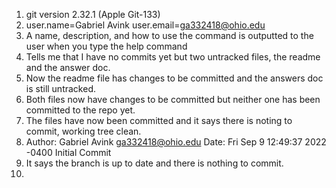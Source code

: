 1. git version 2.32.1 (Apple Git-133)
2. user.name=Gabriel Avink user.email=ga332418@ohio.edu
3. A name, description, and how to use the command is outputted to the user when you type the help command
4. Tells me that I have no commits yet but two untracked files, the readme and the answer doc.
5. Now the readme file has changes to be committed and the answers doc is still untracked. 
6. Both files now have changes to be committed but neither one has been committed to the repo yet. 
7. The files have now been committed and it says there is noting to commit, working tree clean.
8. Author: Gabriel Avink <ga332418@ohio.edu> Date: Fri Sep 9 12:49:37 2022 -0400 Initial Commit
9. It says the branch is up to date and there is nothing to commit. 
10. 